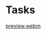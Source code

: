 # Tasks

[preview.webm](https://github.com/erotourtes/Tasks/assets/67370189/a2ec076f-3039-48ce-abad-47ebc5bdb4af)
